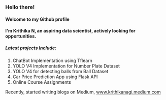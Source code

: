 ### Hello there!
#### Welcome to my Github profile

#### I'm Krithika N, an aspiring data scientist, actively looking for opportunities. 

##### Latest projects Include:
1. ChatBot Implementation using Tflearn
2. YOLO V4 Implementation for Number Plate Dataset
3. YOLO V4 for detecting balls from Ball Dataset 
4. Car Price Prediction App using Flask API
5. Online Course Assignments

Recently, started writing blogs on Medium, 
www.krithikanagi.medium.com

<!--
**nagik17/nagik17** is a ✨ _special_ ✨ repository because its `README.md` (this file) appears on your GitHub profile.

